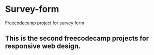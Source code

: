 # Survey-form

Freecodecamp project for survey form

## This is the second freecodecamp projects for responsive web design.
